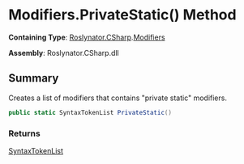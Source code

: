 # Modifiers\.PrivateStatic\(\) Method

**Containing Type**: [Roslynator.CSharp](../../README.md)\.[Modifiers](../README.md)

**Assembly**: Roslynator\.CSharp\.dll

## Summary

Creates a list of modifiers that contains "private static" modifiers\.

```csharp
public static SyntaxTokenList PrivateStatic()
```

### Returns

[SyntaxTokenList](https://docs.microsoft.com/en-us/dotnet/api/microsoft.codeanalysis.syntaxtokenlist)


